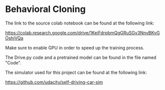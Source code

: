 # Behavioral Cloning

The link to the source colab notebook can be found at the following link:

https://colab.research.google.com/drive/1KeiFdrpbmQgGRuSGv3NnvBKvGOshjVQa

Make sure to enable GPU in order to speed up the training process.

The Drive.py code and a pretrained model can be found in the file named "Code".

The simulator used for this project can be found at the following link:

https://github.com/udacity/self-driving-car-sim
